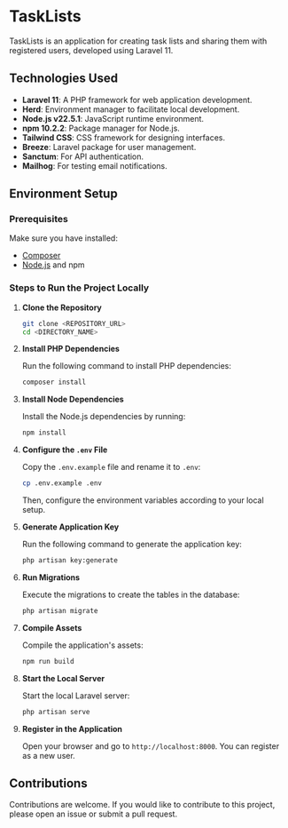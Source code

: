 # TaskLists

TaskLists is an application for creating task lists and sharing them with registered users, developed using Laravel 11.

## Technologies Used

- **Laravel 11**: A PHP framework for web application development.
- **Herd**: Environment manager to facilitate local development.
- **Node.js v22.5.1**: JavaScript runtime environment.
- **npm 10.2.2**: Package manager for Node.js.
- **Tailwind CSS**: CSS framework for designing interfaces.
- **Breeze**: Laravel package for user management.
- **Sanctum**: For API authentication.
- **Mailhog**: For testing email notifications.

## Environment Setup

### Prerequisites

Make sure you have installed:
- [Composer](https://getcomposer.org/)
- [Node.js](https://nodejs.org/) and npm

### Steps to Run the Project Locally

1. **Clone the Repository**

   ```bash
   git clone <REPOSITORY_URL>
   cd <DIRECTORY_NAME>
   ```

2. **Install PHP Dependencies**

   Run the following command to install PHP dependencies:

   ```bash
   composer install
   ```

3. **Install Node Dependencies**

   Install the Node.js dependencies by running:

   ```bash
   npm install
   ```

4. **Configure the `.env` File**

   Copy the `.env.example` file and rename it to `.env`:

   ```bash
   cp .env.example .env
   ```

   Then, configure the environment variables according to your local setup.

5. **Generate Application Key**

   Run the following command to generate the application key:

   ```bash
   php artisan key:generate
   ```

6. **Run Migrations**

   Execute the migrations to create the tables in the database:

   ```bash
   php artisan migrate
   ```

7. **Compile Assets**

   Compile the application's assets:

   ```bash
   npm run build
   ```

8. **Start the Local Server**

   Start the local Laravel server:

   ```bash
   php artisan serve
   ```

9. **Register in the Application**

   Open your browser and go to `http://localhost:8000`. You can register as a new user.

## Contributions

Contributions are welcome. If you would like to contribute to this project, please open an issue or submit a pull request.

